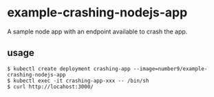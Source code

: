 # example-crashing-nodejs-app

A sample node app with an endpoint available to crash the app.

## usage

```
$ kubectl create deployment crashing-app --image=number9/example-crashing-nodejs-app
$ kubectl exec -it crashing-app-xxx -- /bin/sh
$ curl http://locahost:3000/
```
